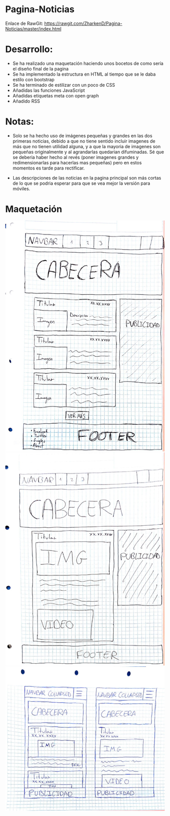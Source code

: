 # Pagina-Noticias

Enlace de RawGit:
https://rawgit.com/ZharkenD/Pagina-Noticias/master/index.html

# Desarrollo:

- Se ha realizado una maquetación haciendo unos bocetos de como sería el diseño final de la pagina
- Se ha implementado la estructura en HTML al tiempo que se le daba estilo con bootstrap
- Se ha terminado de estilizar con un poco de CSS
- Añadidas las funciones JavaScript
- Añadidas etiquetas meta con open graph
- Añadido RSS

# Notas:

- Solo se ha hecho uso de imágenes pequeñas y grandes en las dos primeras noticias, debido a que no tiene sentido
 incluir imagenes de más que no tienen utilidad alguna, y a que la mayoria de imagenes son pequeñas originalmente
 y al agrandarlas quedarian difuminadas. Sé que se deberia haber hecho al revés (poner imagenes grandes y
 redimensionarlas para hacerlas mas pequeñas) pero en estos momentos es tarde para rectificar.
 
- Las descripciones de las noticias en la pagina principal son más cortas de lo que se podria esperar para que
 se vea mejor la versión para móviles.

# Maquetación

![PC](https://github.com/ZharkenD/Pagina-Noticias/blob/master/maquetacion/index.jpeg "Pagina Principal")
![PC2](https://github.com/ZharkenD/Pagina-Noticias/blob/master/maquetacion/new.jpeg "Pagina de noticia")
![Movil](https://github.com/ZharkenD/Pagina-Noticias/blob/master/maquetacion/mobile.jpeg "Movil")
